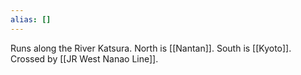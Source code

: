 ```yaml
---
alias: []
---
```


Runs along the River Katsura. North is [[Nantan]]. South is [[Kyoto]].
Crossed by [[JR West Nanao Line]].